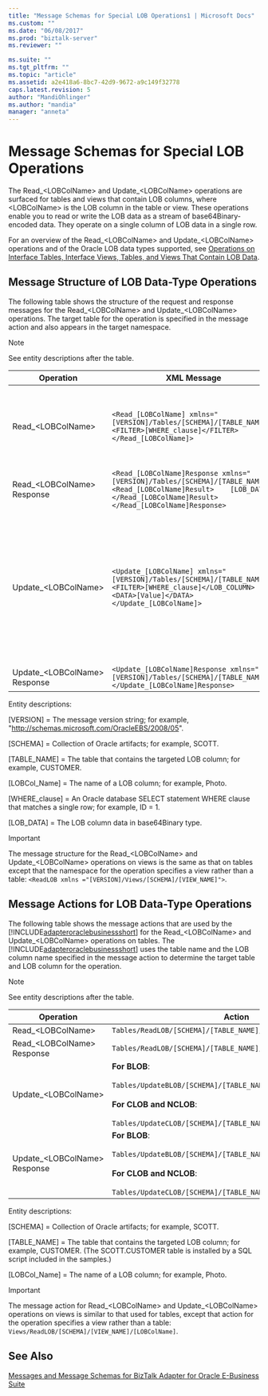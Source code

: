 ```yaml
---
title: "Message Schemas for Special LOB Operations1 | Microsoft Docs"
ms.custom: ""
ms.date: "06/08/2017"
ms.prod: "biztalk-server"
ms.reviewer: ""

ms.suite: ""
ms.tgt_pltfrm: ""
ms.topic: "article"
ms.assetid: a2e418a6-8bc7-42d9-9672-a9c149f32778
caps.latest.revision: 5
author: "MandiOhlinger"
ms.author: "mandia"
manager: "anneta"
---
```

# Message Schemas for Special LOB Operations
The Read_\<LOBColName\> and Update_\<LOBColName\> operations are surfaced for tables and views that contain LOB columns, where \<LOBColName\> is the LOB column in the table or view. These operations enable you to read or write the LOB data as a stream of base64Binary-encoded data. They operate on a single column of LOB data in a single row.  
  
 For an overview of the Read_\<LOBColName\> and Update_\<LOBColName\> operations and of the Oracle LOB data types supported, see [Operations on Interface Tables, Interface Views, Tables, and Views That Contain LOB Data](../../adapters-and-accelerators/adapter-oracle-ebs/read-and-update-on-interface-tables-and-views-with-large-object-data-types.md).  
  
## Message Structure of LOB Data-Type Operations  
 The following table shows the structure of the request and response messages for the Read_\<LOBColName\> and Update_\<LOBColName\> operations. The target table for the operation is specified in the message action and also appears in the target namespace.  
  
> [!NOTE]
>  See entity descriptions after the table.  
  
|           Operation            |                                                                                  XML Message                                                                                  |                                                                                                                                                                                                                                                              Description                                                                                                                                                                                                                                                              |
|--------------------------------|-------------------------------------------------------------------------------------------------------------------------------------------------------------------------------|---------------------------------------------------------------------------------------------------------------------------------------------------------------------------------------------------------------------------------------------------------------------------------------------------------------------------------------------------------------------------------------------------------------------------------------------------------------------------------------------------------------------------------------|
|      Read_\<LOBColName\>       |                           `<Read_[LOBColName] xmlns="[VERSION]/Tables/[SCHEMA]/[TABLE_NAME]">  <FILTER>[WHERE_clause]</FILTER></Read_[LOBColName]>`                           |                                                                                                           The LOB data in the row that matches the where clause specified in the FILTER element is returned. The where clause should match only a single row. If there is more than one matching row, the [!INCLUDE[adapteroraclebusinessshort](../../includes/adapteroraclebusinessshort-md.md)] will throw an exception.                                                                                                            |
|  Read_\<LOBColName\> Response  | `<Read_[LOBColName]Response xmlns="[VERSION]/Tables/[SCHEMA]/[TABLE_NAME]">  <Read_[LOBColName]Result>    [LOB_DATA]  </Read_[LOBColName]Result></Read_[LOBColName]Response>` |                                                                                                                                                                                                                                  The LOB data is returned as a stream of base64Binary encoded data.                                                                                                                                                                                                                                   |
|     Update_\<LOBColName\>      |            `<Update_[LOBColName] xmlns="[VERSION]/Tables/[SCHEMA]/[TABLE_NAME]">  <FILTER>[WHERE_clause]</LOB_COLUMN>  <DATA>[Value]</DATA></Update_[LOBColName]>`            | The LOB data in the row that matches the where clause specified in the FILTER element is updated with the data in the \<DATA\> element. The where clause should match only a single row. If there is more than one matching row, the [!INCLUDE[adapteroraclebusinessshort](../../includes/adapteroraclebusinessshort-md.md)] throws an exception.<br /><br /> **Note** While updating BLOB columns, the \<DATA\> element must always contain a base64 encoded value. For CLOB and NCLOB, the \<DATA\> element can have string values. |
| Update_\<LOBColName\> Response |                                 `<Update_[LOBColName]Response xmlns="[VERSION]/Tables/[SCHEMA]/[TABLE_NAME]"></Update_[LOBColName]Response>`                                  |                                                                                                                                                                                                                                                    An empty response is returned.                                                                                                                                                                                                                                                     |
  
 Entity descriptions:  
  
 [VERSION] = The message version string; for example, "<http://schemas.microsoft.com/OracleEBS/2008/05>".  
  
 [SCHEMA] = Collection of Oracle artifacts; for example, SCOTT.  
  
 [TABLE_NAME] = The table that contains the targeted LOB column; for example, CUSTOMER.  
  
 [LOBCol_Name] = The name of a LOB column; for example, Photo.  
  
 [WHERE_clause] = An Oracle database SELECT statement WHERE clause that matches a single row; for example, ID = 1.  
  
 [LOB_DATA] = The LOB column data in base64Binary type.  
  
> [!IMPORTANT]
>  The message structure for the Read_\<LOBColName\> and Update_\<LOBColName\> operations on views is the same as that on tables except that the namespace for the operation specifies a view rather than a table: `<ReadLOB xmlns ="[VERSION]/Views/[SCHEMA]/[VIEW_NAME]">`.  
  
## Message Actions for LOB Data-Type Operations  
 The following table shows the message actions that are used by the [!INCLUDE[adapteroraclebusinessshort](../../includes/adapteroraclebusinessshort-md.md)] for the Read_\<LOBColName\> and Update_\<LOBColName\> operations on tables. The [!INCLUDE[adapteroraclebusinessshort](../../includes/adapteroraclebusinessshort-md.md)] uses the table name and the LOB column name specified in the message action to determine the target table and LOB column for the operation.  
  
> [!NOTE]
>  See entity descriptions after the table.  
  
|Operation|Action|Example|  
|---------------|------------|-------------|  
|Read_\<LOBColName\>|`Tables/ReadLOB/[SCHEMA]/[TABLE_NAME]/[LOBColName]`|`Tables/ReadLOB/SCOTT/CUSTOMER/Photo`|  
|Read_\<LOBColName\> Response|`Tables/ReadLOB/[SCHEMA]/[TABLE_NAME]/[LOBColName]/response`|`Tables/ReadLOB/SCOTT/CUSTOMER/Photo/response`|  
|Update_\<LOBColName\>|**For BLOB**:<br /><br /> `Tables/UpdateBLOB/[SCHEMA]/[TABLE_NAME]/[LOBColName]`<br /><br /> **For CLOB and NCLOB**:<br /><br /> `Tables/UpdateCLOB/[SCHEMA]/[TABLE_NAME]/[LOBColName]`|**For BLOB**:<br /><br /> `Tables/UpdateBLOB/SCOTT/CUSTOMER/Photo/`<br /><br /> **For CLOB and NCLOB**:<br /><br /> `Tables/UpdateCLOB/SCOTT/CUSTOMER/Photo1/`|  
|Update_\<LOBColName\> Response|**For BLOB**:<br /><br /> `Tables/UpdateBLOB/[SCHEMA]/[TABLE_NAME]/[LOBColName]/response`<br /><br /> **For CLOB and NCLOB**:<br /><br /> `Tables/UpdateCLOB/[SCHEMA]/[TABLE_NAME]/[LOBColName]/response`|**For BLOB**:<br /><br /> `Tables/UpdateBLOB/SCOTT/CUSTOMER/Photo/response`<br /><br /> **For CLOB and NCLOB**:<br /><br /> `Tables/UpdateCLOB/SCOTT/CUSTOMER/Photo1/response`|  
  
 Entity descriptions:  
  
 [SCHEMA] = Collection of Oracle artifacts; for example, SCOTT.  
  
 [TABLE_NAME] = The table that contains the targeted LOB column; for example, CUSTOMER. (The SCOTT.CUSTOMER table is installed by a SQL script included in the samples.)  
  
 [LOBCol_Name] = The name of a LOB column; for example, Photo.  
  
> [!IMPORTANT]
>  The message action for Read_\<LOBColName\> and Update_\<LOBColName\> operations on views is similar to that used for tables, except that action for the operation specifies a view rather than a table: `Views/ReadLOB/[SCHEMA]/[VIEW_NAME]/[LOBColName]`.  
  
## See Also  
 [Messages and Message Schemas for BizTalk Adapter for Oracle E-Business Suite](../../adapters-and-accelerators/adapter-oracle-ebs/messages-and-message-schemas-for-biztalk-adapter-for-oracle-e-business-suite.md)